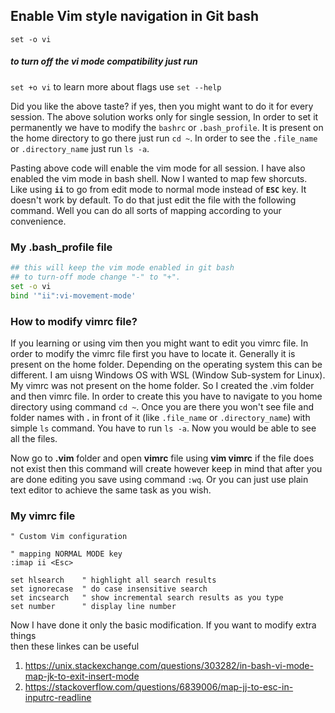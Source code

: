 
## Enable Vim style navigation in Git bash 
`set -o vi` 
##### to turn off the vi mode compatibility just run
`set +o vi`
to learn more about flags use `set --help`

Did you like the above taste? if yes, then you might want to do it for every session. The above solution works only for single session, 
In order to set it permanently we have to modify the `bashrc` or `.bash_profile`. It is present on the home directory to go there just run `cd ~`. In order to see the `.file_name` or `.directory_name` just run `ls -a`.  

Pasting above code will enable the vim mode for all session. I have also enabled the vim mode in bash shell. Now I wanted to map few shorcuts. Like using **`ii`** to go from edit mode to normal mode instead of **`ESC`** key. It doesn't work by default. To do that just edit the file with the following command. Well you can do all sorts of mapping according to your convenience. 

### My .bash_profile file 

```bash
## this will keep the vim mode enabled in git bash 
## to turn-off mode change "-" to "+".
set -o vi
bind '"ii":vi-movement-mode'
```

### How to modify vimrc file?
If you learning or using vim then you might want to edit you vimrc file. In order to modify the vimrc file first you have to locate it. Generally it is present on the home folder. Depending on the operating system this can be different. I am uisng Windows OS with WSL (Window Sub-system for Linux). My vimrc was not present on the home folder. So I created the .vim folder and then vimrc file. In order to create this you have to navigate to you home directory using command `cd ~`. Once you are there you won't see file and folder names with **.** in front of it (like `.file_name` or `.directory_name`) with simple `ls` command. You have to run `ls -a`. Now you would be able to see all the files. 

Now go to **.vim** folder and open **vimrc** file using **vim vimrc** if the file does not exist then this command will create however keep in mind that after you are done editing you save using command `:wq`. Or you can just use plain text editor to achieve the same task as you wish. 

### My vimrc file 
```vim
" Custom Vim configuration 

" mapping NORMAL MODE key 
:imap ii <Esc>

set hlsearch    " highlight all search results
set ignorecase  " do case insensitive search 
set incsearch   " show incremental search results as you type
set number      " display line number
```

Now I have done it only the basic modification. If you want to modify extra things <br/>
then these linkes can be useful 
1. https://unix.stackexchange.com/questions/303282/in-bash-vi-mode-map-jk-to-exit-insert-mode
2. https://stackoverflow.com/questions/6839006/map-jj-to-esc-in-inputrc-readline

